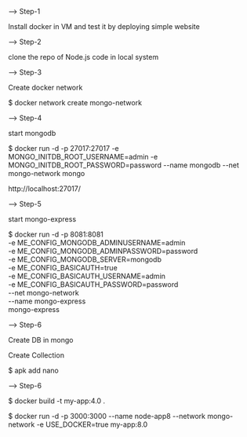 --> Step-1

Install docker in VM and test it by deploying simple website

--> Step-2

clone the repo of Node.js code in local system

--> Step-3 

Create docker network

$ docker network create mongo-network 

--> Step-4

start mongodb

$ docker run -d -p 27017:27017 -e MONGO_INITDB_ROOT_USERNAME=admin -e MONGO_INITDB_ROOT_PASSWORD=password --name mongodb --net mongo-network mongo

http://localhost:27017/

--> Step-5

start mongo-express

$ docker run -d -p 8081:8081 \
  -e ME_CONFIG_MONGODB_ADMINUSERNAME=admin \
  -e ME_CONFIG_MONGODB_ADMINPASSWORD=password \
  -e ME_CONFIG_MONGODB_SERVER=mongodb \
  -e ME_CONFIG_BASICAUTH=true \
  -e ME_CONFIG_BASICAUTH_USERNAME=admin \
  -e ME_CONFIG_BASICAUTH_PASSWORD=password \
  --net mongo-network \
  --name mongo-express \
  mongo-express


--> Step-6

Create DB in mongo

Create Collection

$ apk add nano

--> Step-6

$ docker build -t my-app:4.0 .

$ docker run -d -p 3000:3000 --name node-app8 --network mongo-network -e USE_DOCKER=true my-app:8.0

